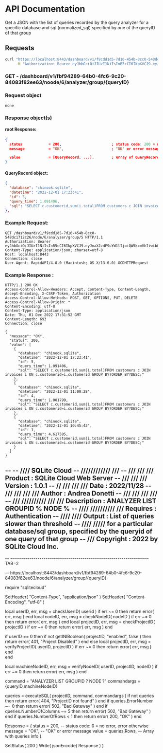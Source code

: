 # API Documentation

Get a JSON with the list of queries recorded by the query analyzer for a specific database and sql (normalized_sql) specified by one of the queryID of that group

## Requests

```sh
curl "https://localhost:8443/dashboard/v1/f9cdd1d5-7d16-454b-8cc0-548dc1712c26/node/6/analyzer/group/5" \
     -H 'Authorization: Bearer eyJhbGciOiJIUzI1NiIsInR5cCI6IkpXVCJ9.eyJhdWQiOiIxMjcuMC4wLjEiLCJleHAiOjE2NDU1NzY5NDUsImp0aSI6IjAiLCJpYXQiOjE2NDU1NDY5NDUsImlzcyI6IlNRTGl0ZSBDbG91ZCBXZWIgU2VydmVyIiwibmJmIjoxNjQ1NTQ2OTQ1LCJzdWIiOiJzcWxpdGVjbG91ZC5pbyJ9.Ru7lvh1tx72CWfsoL2-ZM2b1sB6bB59V6oSlN-gEs2E'

```

### **GET** - /dashboard/v1/fbf94289-64b0-4fc6-9c20-84083f82ee63/noode/6/analyzer/group/{queryID}

### Request object

```code
none
```

### Response object(s)

#### root Response:

```json
{
  status            = 200,                       ; status code: 200 = no error, error otherwise
  message           = "OK",                      ; "OK" or error message

  value             = [QueryRecord, ...],        ; Array of QueryRecord object
}
```

#### QueryRecord object:

```json
{
  "database": "chinook.sqlite",
  "datetime": "2022-12-01 17:23:41",
  "id": 5,
  "query_time": 1.091406,
  "sql": "SELECT c.customerid,sum(i.total)FROM customers c JOIN invoices i ON c.customerid=i.customerid GROUP BY?ORDER BY?DESC;"
},
```

### Example Request:

```http
GET /dashboard/v1/f9cdd1d5-7d16-454b-8cc0-548dc1712c26/node/6/analyzer/group/5 HTTP/1.1
Authorization: Bearer eyJhbGciOiJIUzI1NiIsInR5cCI6IkpXVCJ9.eyJmaXJzdF9uYW1lIjoiQW5kcmVhIiwibGFzdF9uYW1lIjoiRG9uZXR0aSIsImlwYSI6IjEyNy4wLjAuMSIsImlzcyI6IndlYi5zcWxpdGVjbG91ZC5pbyIsInN1YiI6IjIiLCJhdWQiOlsid2ViLnNxbGl0ZWNsb3VkLmlvIl0sImV4cCI6MTY3MDAyNzgxOSwibmJmIjoxNjY5OTk3ODE5LCJpYXQiOjE2Njk5OTc4MTl9.MwdQlyGP8YAvoEJ2EayJR7vrD3D0KCxNqiZY7fyzQhw
Content-Type: application/json; charset=utf-8
Host: localhost:8443
Connection: close
User-Agent: RapidAPI/4.0.0 (Macintosh; OS X/13.0.0) GCDHTTPRequest
```

### Example Response :

```http
HTTP/1.1 200 OK
Access-Control-Allow-Headers: Accept, Content-Type, Content-Length, Accept-Encoding, X-CSRF-Token, Authorization
Access-Control-Allow-Methods: POST, GET, OPTIONS, PUT, DELETE
Access-Control-Allow-Origin: *
Content-Encoding: utf-8
Content-Type: application/json
Date: Thu, 01 Dec 2022 17:31:52 GMT
Content-Length: 693
Connection: close

{
  "message": "OK",
  "status": 200,
  "value": [
    {
      "database": "chinook.sqlite",
      "datetime": "2022-12-01 17:23:41",
      "id": 5,
      "query_time": 1.091406,
      "sql": "SELECT c.customerid,sum(i.total)FROM customers c JOIN invoices i ON c.customerid=i.customerid GROUP BY?ORDER BY?DESC;"
    },
    {
      "database": "chinook.sqlite",
      "datetime": "2022-12-01 11:00:28",
      "id": 4,
      "query_time": 1.001799,
      "sql": "SELECT c.customerid,sum(i.total)FROM customers c JOIN invoices i ON c.customerid=i.customerid GROUP BY?ORDER BY?DESC;"
    },
    {
      "database": "chinook.sqlite",
      "datetime": "2022-12-01 10:45:43",
      "id": 1,
      "query_time": 4.617585,
      "sql": "SELECT c.customerid,sum(i.total)FROM customers c JOIN invoices i ON c.customerid=i.customerid GROUP BY?ORDER BY?DESC;"
    }
  ]
}
```



--
--                    ////              SQLite Cloud
--        ////////////  ///
--      ///             ///  ///        Product     : SQLite Cloud Web Server
--     ///             ///  ///         Version     : 1.0.1
--     //             ///   ///  ///    Date        : 2022/11/28
--    ///             ///   ///  ///    Author      : Andrea Donetti
--   ///             ///   ///  ///
--   ///     //////////   ///  ///      Description : ANALYZER LIST GROUPID % NODE %
--     ////     //////////   ///        Requires    : Authentication
--        ////            ////          Output      : List of queries slower than threshold 
--          ////     /////                            for a particular database/sql group, specified by the queryid of one query of that group
--             ///                      Copyright   : 2022 by SQLite Cloud Inc.
--
-- -----------------------------------------------------------------------TAB=2

-- https://localhost:8443/dashboard/v1/fbf94289-64b0-4fc6-9c20-84083f82ee63/noode/6/analyzer/group/{queryID}

require "sqlitecloud"

SetHeader( "Content-Type", "application/json" )
SetHeader( "Content-Encoding", "utf-8" )

local userID,    err, msg = checkUserID( userid )                        if err ~= 0 then return error( err, msg )                          end
local nodeID,    err, msg = checkNodeID( nodeID )                        if err ~= 0 then return error( err, msg )                     end
local projectID, err, msg = checkProjectID( projectID )                  if err ~= 0 then return error( err, msg )                          end

if userID == 0 then
  if not getINIBoolean( projectID, "enabled", false )                                then return error( 401, "Project Disabled" )           end
else
  local projectID, err, msg = verifyProjectID( userID, projectID )       if err ~= 0 then return error( err, msg ) end  
end

local machineNodeID, err, msg = verifyNodeID( userID, projectID, nodeID )    if err ~= 0 then return error( err, msg )                 end

command = "ANALYZER LIST GROUPID ? NODE ?"
commandargs = {queryID,machineNodeID}

queries = executeSQL( projectID, command, commandargs )
if not queries                                then return error( 404, "ProjectID not found" ) end
if queries.ErrorNumber                  ~= 0  then return error( 502, "Bad Gateway" )         end
if queries.NumberOfColumns              ~= 5  then return error( 502, "Bad Gateway" )         end
if queries.NumberOfRows                 <  1  then return error( 200, "OK" )                  end

Response = {
  status            = 200,                        -- status code: 0 = no error, error otherwise
  message           = "OK",                       -- "OK" or error message
  value             = queries.Rows,               -- Array with queries info
}

SetStatus( 200 )
Write( jsonEncode( Response ) )
